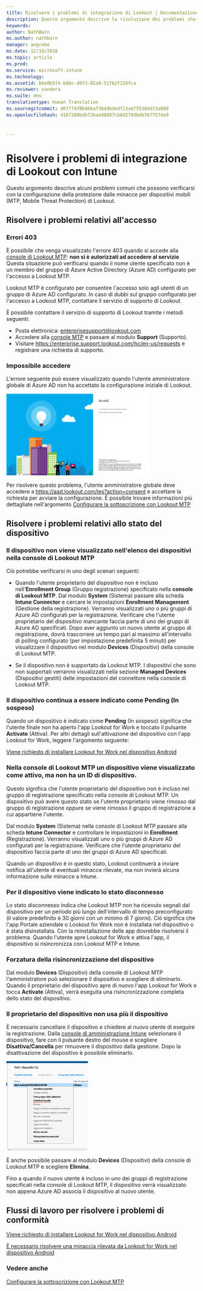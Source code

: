 ```yaml
---
title: Risolvere i problemi di integrazione di Lookout | Documentazione Microsoft
description: Questo argomento descrive la risoluzione dei problemi che si verificano comunemente con l&quot;integrazione di Lookout
keywords: 
author: NathBarn
ms.author: nathbarn
manager: angrobe
ms.date: 12/19/2016
ms.topic: article
ms.prod: 
ms.service: microsoft-intune
ms.technology: 
ms.assetid: bbe0b5f4-b8bc-49f3-85a9-51fb2f226fca
ms.reviewer: sandera
ms.suite: ems
translationtype: Human Translation
ms.sourcegitcommit: d6ff74f0b46baf384dbdedf13ad75538dd33a089
ms.openlocfilehash: 416f200bdb72bae98897cb8d279dbdb767757da9


---
```


# <a name="troubleshoot-lookout-integration-with-intune"></a>Risolvere i problemi di integrazione di Lookout con Intune
Questo argomento descrive alcuni problemi comuni che possono verificarsi con la configurazione della protezione dalle minacce per dispositivi mobili (MTP, Mobile Threat Protection) di Lookout.
## <a name="troubleshoot-login-errors"></a>Risolvere i problemi relativi all'accesso
### <a name="403-errors"></a>Errori 403
È possibile che venga visualizzato l'errore 403 quando si accede alla [console di Lookout MTP](https://aad.lookout.com): **non si è autorizzati ad accedere al servizio** Questa situazione può verificarsi quando il nome utente specificato non è un membro del gruppo di Azure Active Directory (Azure AD) configurato per l'accesso a Lookout MTP.

Lookout MTP è configurato per consentire l'accesso solo agli utenti di un gruppo di Azure AD configurato. In caso di dubbi sul gruppo configurato per l'accesso a Lookout MTP, contattare il servizio di supporto di Lookout.

È possibile contattare il servizio di supporto di Lookout tramite i metodi seguenti:

* Posta elettronica: enterprisesupport@lookout.com
* Accedere alla [console MTP](http://aad.lookout.com) e passare al modulo **Support** (Supporto).
* Visitare https://enterprise.support.lookout.com/hc/en-us/requests e registrare una richiesta di supporto.

### <a name="unable-to-sign-in"></a>Impossibile accedere
L'errore seguente può essere visualizzato quando l'utente amministratore globale di Azure AD non ha accettato la configurazione iniziale di Lookout.

![screenshot della schermata di accesso a Lookout che mostra l'errore di accesso](../media/mtp/lookout-mtp-consent-not-accepted-error.png)

Per risolvere questo problema, l'utente amministratore globale deve accedere a https://aad.lookout.com/les?action=consent e accettare la richiesta per avviare la configurazione. È possibile trovare informazioni più dettagliate nell'argomento [Configurare la sottoscrizione con Lookout MTP](../deploy-use/set-up-your-subscription-with-lookout-mtp.md)

## <a name="troubleshoot-device-status-issues"></a>Risolvere i problemi relativi allo stato del dispositivo

### <a name="device-not-showing-up-in-the-lookout-mtp-console-device-list"></a>Il dispositivo non viene visualizzato nell'elenco dei dispositivi nella console di Lookout MTP

Ciò potrebbe verificarsi in uno degli scenari seguenti:
* Quando l'utente proprietario del dispositivo non è incluso nell'**Enrollment Group** (Gruppo registrazione) specificato nella **console di Lookout MTP**.  Dal modulo **System** (Sistema) passare alla scheda **Intune Connector** e cercare le impostazioni **Enrollment Management** (Gestione della registrazione).  Verranno visualizzati uno o più gruppi di Azure AD configurati per la registrazione.  Verificare che l'utente proprietario del dispositivo mancante faccia parte di uno dei gruppi di Azure AD specificati.  Dopo aver aggiunto un nuovo utente al gruppo di registrazione, dovrà trascorrere un tempo pari al massimo all'intervallo di polling configurato (per impostazione predefinita 5 minuti) per visualizzare il dispositivo nel modulo **Devices** (Dispositivi) della console di Lookout MTP.

* Se il dispositivo non è supportato da Lookout MTP.  I dispositivi che sono non supportati verranno visualizzati nella sezione **Managed Devices** (Dispositivi gestiti) delle impostazioni del connettore nella console di Lookout MTP.

### <a name="device-continues-to-be-reported-as-pending"></a>Il dispositivo continua a essere indicato come **Pending** (In sospeso)

Quando un dispositivo è indicato come **Pending** (In sospeso) significa che l'utente finale non ha aperto l'app Lookout for Work e toccato il pulsante **Activate** (Attiva). Per altri dettagli sull'attivazione del dispositivo con l'app Lookout for Work, leggere l'argomento seguente:

[Viene richiesto di installare Lookout for Work nel dispositivo Android ](http://docs.microsoft.com/intune/enduser/you-are-prompted-to-install-lookout-for-work-android)

### <a name="in-the-lookout-mtp-console-a-device-is-showing-as-active-but-does-not-have-a-device-id"></a>Nella console di Lookout MTP un dispositivo viene visualizzato come attivo, ma non ha un ID di dispositivo.  
Questo significa che l'utente proprietario del dispositivo non è incluso nel gruppo di registrazione specificato nella console di Lookout MTP.   Un dispositivo può avere questo stato se l'utente proprietario viene rimosso dal gruppo di registrazione oppure se viene rimosso il gruppo di registrazione a cui appartiene l'utente.

Dal modulo **System** (Sistema) nella console di Lookout MTP passare alla scheda **Intune Connector** e controllare le impostazioni in **Enrollment** (Registrazione).  Verranno visualizzati uno o più gruppi di Azure AD configurati per la registrazione.  Verificare che l'utente proprietario del dispositivo faccia parte di uno dei gruppi di Azure AD specificati.  

Quando un dispositivo è in questo stato, Lookout continuerà a inviare notifica all'utente di eventuali minacce rilevate, ma non invierà alcuna informazione sulle minacce a Intune.

### <a name="device-shows-disconnected-state"></a>Per il dispositivo viene indicato lo stato disconnesso

Lo stato disconnesso indica che Lookout MTP non ha ricevuto segnali dal dispositivo per un periodo più lungo dell'intervallo di tempo preconfigurato (il valore predefinito è 30 giorni con un minimo di 7 giorni). Ciò significa che l'app Portale aziendale o Lookout for Work non è installata nel dispositivo o è stata disinstallata. Con la reinstallazione delle app dovrebbe risolversi il problema. Quando l'utente apre Lookout for Work e attiva l'app, il dispositivo si risincronizza con Lookout MTP e Intune.    

### <a name="forcing-a-resync-on-the-device"></a>Forzatura della risincronizzazione del dispositivo
Dal modulo **Devices** (Dispositivi) della console di Lookout MTP l'amministratore può selezionare il dispositivo e scegliere di eliminarlo.   Quando il proprietario del dispositivo apre di nuovo l'app Lookout for Work e tocca **Activate** (Attiva), verrà eseguita una risincronizzazione completa dello stato del dispositivo.

### <a name="the-owner-of-the-device-is-no-longer-using-this-device"></a>Il proprietario del dispositivo non usa più il dispositivo
È necessario cancellare il dispositivo e chiedere al nuovo utente di eseguire la registrazione.  Dalla [console di amministrazione Intune](https://manage.microsoft.com) selezionare il dispositivo, fare con il pulsante destro del mouse e scegliere **Disattiva/Cancella** per rimuovere il dispositivo dalla gestione. Dopo la disattivazione del dispositivo è possibile eliminarlo.

![screenshot del modulo del dispositivo nella console di amministrazione Intune con l'opzione disattiva/cancella visualizzata](../media/mtp/mtp-retire-device-intune-console.png)

È anche possibile passare al modulo **Devices** (Dispositivi) della console di Lookout MTP e scegliere **Elimina**.  

Fino a quando il nuovo utente è incluso in uno dei gruppi di registrazione specificati nella console di Lookout MTP, il dispositivo verrà visualizzato non appena Azure AD associa il dispositivo al nuovo utente.

## <a name="compliance-remediation-workflows"></a>Flussi di lavoro per risolvere i problemi di conformità
[Viene richiesto di installare Lookout for Work nel dispositivo Android]( http://docs.microsoft.com/intune/enduser/you-are-prompted-to-install-lookout-for-work-android)

[È necessario risolvere una minaccia rilevata da Lookout for Work nel dispositivo Android ](http://docs.microsoft.com/intune/enduser/you-need-to-resolve-a-threat-found-by-lookout-for-work-android)


### <a name="see-also"></a>Vedere anche
[Configurare la sottoscrizione con Lookout MTP](https://docs.microsoft.com/en-us/intune/deploy-use/set-up-your-subscription-with-lookout-mtp)



<!--HONumber=Dec16_HO2-->


